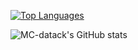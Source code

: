 [![Top Languages](https://github-readme-stats.vercel.app/api/top-langs/?username=MC-datapack&layout=compact&)](https://github.com/anuraghazra/github-readme-stats)

![MC-datack's GitHub stats](https://github-readme-stats.vercel.app/api?username=MC-datapack\&show_icons=true\&show=reviews,discussions_started,discussions_answered,prs_merged,prs_merged_percentage)
